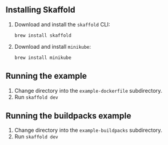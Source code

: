 ## Installing Skaffold

1. Download and install the `skaffold` CLI:
   ```
   brew install skaffold
   ```
1. Download and install `minikube`:
   ```
   brew install minikube
   ```

## Running the example

1. Change directory into the `example-dockerfile` subdirectory.
1. Run `skaffold dev`

## Running the buildpacks example

1. Change directory into the `example-buildpacks` subdirectory.
1. Run `skaffold dev`

